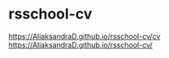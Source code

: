 # rsschool-cv
https://AliaksandraD.github.io/rsschool-cv/cv
https://AliaksandraD.github.io/rsschool-cv/
